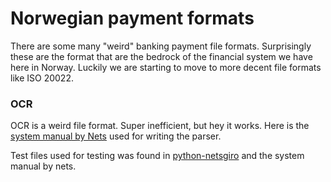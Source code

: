 # Norwegian payment formats
There are some many "weird" banking payment file formats. Surprisingly these are the format that are the bedrock of the financial system we have here in Norway. Luckily we are starting to move to more decent file formats like ISO 20022.

### OCR 
OCR is a weird file format. Super inefficient, but hey it works. Here is the [system manual by Nets](https://www.nets.eu/no-nb/PublishingImages/Lists/Accordion%20%20OCR%20giro/AllItems/OCR%20giro%20-%20System%20manual.pdf) used for writing the parser. 

Test files used for testing was found in [python-netsgiro](https://github.com/otovo/python-netsgiro/tree/master/tests/data) and the system manual by nets.

